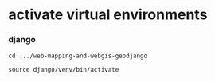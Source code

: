 # activate virtual environments

### django

    cd .../web-mapping-and-webgis-geodjango

    source django/venv/bin/activate